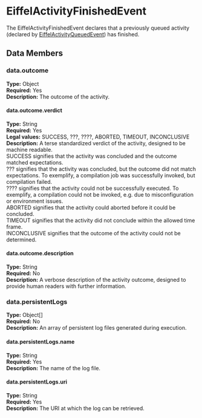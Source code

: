 # EiffelActivityFinishedEvent
The EiffelActivityFinishedEvent declares that a previously queued activity (declared by [EiffelActivityQueuedEvent](./EiffelActivityQueuedEvent.md)) has finished.

## Data Members
### data.outcome
__Type:__ Object  
__Required:__ Yes  
__Description:__ The outcome of the activity.

#### data.outcome.verdict
__Type:__ String  
__Required:__ Yes  
__Legal values:__ SUCCESS, ???, ????, ABORTED, TIMEOUT, INCONCLUSIVE  
__Description:__ A terse standardized verdict of the activity, designed to be machine readable.  
SUCCESS signifies that the activity was concluded and the outcome matched expectations.  
??? signifies that the activity was concluded, but the outcome did not match expectations. To exemplify, a compilation job was successfully invoked, but compilation failed.  
???? signifies that the activity could not be successfully executed. To exemplify, a compilation could not be invoked, e.g. due to misconfiguration or environment issues.  
ABORTED signifies that the activity could aborted before it could be concluded.  
TIMEOUT signifies that the activity did not conclude within the allowed time frame.  
INCONCLUSIVE signifies that the outcome of the activity could not be determined.

#### data.outcome.description
__Type:__ String  
__Required:__ No  
__Description:__ A verbose description of the activity outcome, designed to provide human readers with further information.

### data.persistentLogs
__Type:__ Object[]  
__Required:__ No  
__Description:__ An array of persistent log files generated during execution. 

#### data.persistentLogs.name
__Type:__ String  
__Required:__ Yes  
__Description:__ The name of the log file.

#### data.persistentLogs.uri
__Type:__ String  
__Required:__ Yes  
__Description:__ The URI at which the log can be retrieved.
